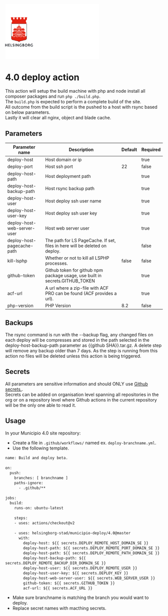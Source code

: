 <p>
  <a href="https://github.com/helsingborg-stad/municipio-deploy">
    <img src="../images/hbg-github-logo-combo.png" alt="Logo" width="300">
  </a>
</p>

# 4.0 deploy action
This action will setup the build machine with php and node install all composer packages and run `php ./build.php`.  
The `build.php` is expected to perform a complete build of the site.  
All outcome from the build script is the pushed to a host with rsync based on below parameters.  
Lastly it will clear all nginx, object and blade cache.  

## Parameters

| Parameter name              | Description                                                                  | Default    | Required |
|-----------------------------|------------------------------------------------------------------------------|------------|----------|
| deploy-host                 | Host domain or ip                                                            |            | true     |
| deploy-port                 | Host ssh port                                                                | 22         | false    |
| deploy-host-path            | Host deployment path                                                         |            | true     |
| deploy-host-backup-path     | Host rsync backup path                                                       |            | true     |
| deploy-host-user            | Host deploy ssh user name                                                    |            | true     |
| deploy-host-user-key        | Host deploy ssh user key                                                     |            | true     |
| deploy-host-web-server-user | Host web server user                                                         |            | true     |
| deploy-host-pagecache-path  | The path for LS PageCache. If set, files in here will be deleted on deploy.  |            | false    |
| kill-lsphp                  | Whether or not to kill all LSPHP processes.                                  | false      | false    |
| github-token                | Github token for github npm package usage, use built in secrets.GITHUB_TOKEN |            | true     |
| acf-url                     | A url where a zip-file with ACF PRO can be found (ACF provides a url).       |            | true     |
| php-version                 | PHP Version                                                                  | 8.2        | false    |

## Backups
The rsync command is run with the --backup flag, any changed files on each deploy will be compresses and stored in the path selected in the deploy-host-backup-path parameter as {{github SHA}}.tar.gz.
A delete step will remove any backup older than 7 days. As the step is running from this action no files will be deleted unless this action is being triggered.

## Secrets
All parameters are sensitive information and should ONLY use [Github secrets.](https://docs.github.com/en/actions/security-guides/encrypted-secrets).  
Secrets can be added on organisation level spanning all repositories in the org or on a repository level where Github actions in the current repository will be the only one able to read it.

## Usage
In your Municipio 4.0 site repository:
- Create a file in `.github/workflows/` named ex. `deploy-branchname.yml`.
- Use the following template.
```
name: Build and deploy beta.

on:
  push:
    branches: [ branchname ]
    paths-ignore:
      - .github/**

jobs:
  build:
    runs-on: ubuntu-latest

    steps:
    - uses: actions/checkout@v2

    - uses: helsingborg-stad/municipio-deploy/4.0@master
      with:
        deploy-host: ${{ secrets.DEPLOY_REMOTE_HOST_DOMAIN_SE }}
        deploy-host-path: ${{ secrets.DEPLOY_REMOTE_PORT_DOMAIN_SE }}
        deploy-host-path: ${{ secrets.DEPLOY_REMOTE_PATH_DOMAIN_SE }}
        deploy-host-backup-path: ${{ secrets.DEPLOY_REMOTE_BACKUP_DIR_DOMAIN_SE }}
        deploy-host-user: ${{ secrets.DEPLOY_REMOTE_USER }}
        deploy-host-user-key: ${{ secrets.DEPLOY_KEY }}
        deploy-host-web-server-user: ${{ secrets.WEB_SERVER_USER }}
        github-token: ${{ secrets.GITHUB_TOKEN }}
        acf-url: ${{ secrets.ACF_URL }}
  ```
- Make sure branchname is matching the branch you would want to deploy.
- Replace secret names with macthing secrets.
